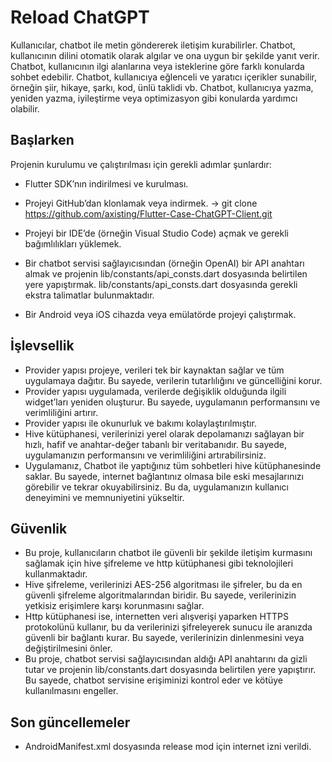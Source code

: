 # Reload ChatGPT

Kullanıcılar, chatbot ile metin göndererek iletişim kurabilirler.
Chatbot, kullanıcının dilini otomatik olarak algılar ve ona uygun bir şekilde yanıt verir.
Chatbot, kullanıcının ilgi alanlarına veya isteklerine göre farklı konularda sohbet edebilir.
Chatbot, kullanıcıya eğlenceli ve yaratıcı içerikler sunabilir, örneğin şiir, hikaye, şarkı, kod, ünlü taklidi vb.
Chatbot, kullanıcıya yazma, yeniden yazma, iyileştirme veya optimizasyon gibi konularda yardımcı olabilir.

## Başlarken

Projenin kurulumu ve çalıştırılması için gerekli adımlar şunlardır:

- Flutter SDK’nın indirilmesi ve kurulması.
- Projeyi GitHub’dan klonlamak veya indirmek. -> git clone https://github.com/axisting/Flutter-Case-ChatGPT-Client.git
- Projeyi bir IDE’de (örneğin Visual Studio Code) açmak ve gerekli bağımlılıkları yüklemek.
- Bir chatbot servisi sağlayıcısından (örneğin OpenAI) bir API anahtarı almak ve projenin lib/constants/api_consts.dart dosyasında belirtilen yere yapıştırmak. lib/constants/api_consts.dart dosyasında gerekli ekstra talimatlar bulunmaktadır.

- Bir Android veya iOS cihazda veya emülatörde projeyi çalıştırmak.

## İşlevsellik

- Provider yapısı projeye,  verileri tek bir kaynaktan sağlar ve tüm uygulamaya dağıtır. Bu sayede, verilerin tutarlılığını ve güncelliğini korur.
- Provider yapısı uygulamada,  verilerde değişiklik olduğunda ilgili widget’ları yeniden oluşturur. Bu sayede, uygulamanın performansını ve verimliliğini artırır.
- Provider yapısı ile okunurluk ve bakımı kolaylaştırılmıştır. 
- Hive kütüphanesi, verilerinizi yerel olarak depolamanızı sağlayan bir hızlı, hafif ve anahtar-değer tabanlı bir veritabanıdır. Bu sayede, uygulamanızın performansını ve verimliliğini artırabilirsiniz.
- Uygulamanız, Chatbot ile yaptığınız tüm sohbetleri hive kütüphanesinde saklar. Bu sayede, internet bağlantınız olmasa bile eski mesajlarınızı görebilir ve tekrar okuyabilirsiniz. Bu da, uygulamanızın kullanıcı deneyimini ve memnuniyetini yükseltir.


## Güvenlik 

- Bu proje, kullanıcıların chatbot ile güvenli bir şekilde iletişim kurmasını sağlamak için hive şifreleme ve http kütüphanesi gibi teknolojileri kullanmaktadır.
- Hive şifreleme, verilerinizi AES-256 algoritması ile şifreler, bu da en güvenli şifreleme algoritmalarından biridir. Bu sayede, verilerinizin yetkisiz erişimlere karşı korunmasını sağlar.
- Http kütüphanesi ise, internetten veri alışverişi yaparken HTTPS protokolünü kullanır, bu da verilerinizi şifreleyerek sunucu ile aranızda güvenli bir bağlantı kurar. Bu sayede, verilerinizin dinlenmesini veya değiştirilmesini önler.
- Bu proje, chatbot servisi sağlayıcısından aldığı API anahtarını da gizli tutar ve projenin lib/constants.dart dosyasında belirtilen yere yapıştırır. Bu sayede, chatbot servisine erişiminizi kontrol eder ve kötüye kullanılmasını engeller.

## Son güncellemeler 

- AndroidManifest.xml dosyasında release mod için internet izni verildi.

